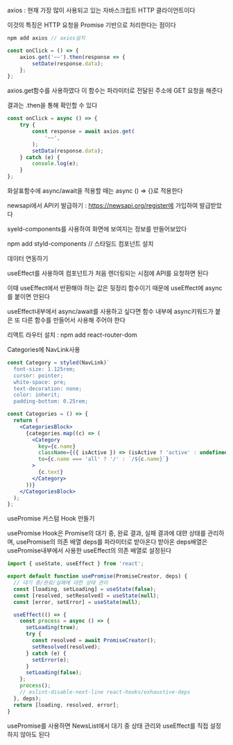 axios : 현재 가장 많이 사용되고 있는 자바스크립트 HTTP 클라이언트이다

이것의 특징은 HTTP 요청을 Promise 기반으로 처리한다는 점이다

```jsx
npm add axios // axios설치
```

```jsx
const onClick = () => {
	axios.get('~~').then(response => {
		setDate(response.data);
	};
};
```

axios.get함수를 사용하였다 이 함수는 파라미터로 전달된 주소에 GET 요청을 해준다

결과는 .then을 통해 확인할 수 있다

```jsx
const onClick = async () => {
	try {
		const response = await axios.get(
			'~~',
		);
		setData(response.data);
	} catch (e) {
		console.log(e);
	}
};
```

화살표함수에 async/await을 적용할 때는 async () ⇒ {}로 적용한다

newsapi에서 API키 발급하기 : https://newsapi.org/register에 가입하여 발급받았다

syeld-components를 사용하여 화면에 보여지는 정보를 만들어보았다

npm add styld-components // 스타일드 컴포넌트 설치

데이터 연동하기

useEffect를 사용하여 컴포넌트가 처음 렌더링되는 시점에 API를 요청하면 된다

이때 useEffect에서 반환해야 하는 값은 뒷정리 함수이기 때문에 useEffect에 async를 붙이면 안된다

useEffect내부에서 async/await를 사용하고 싶다면 함수 내부에 async키워드가 붙은 또 다른 함수를 만들어서 사용해 주어야 한다

리액트 라우터 설치 : npm add react-router-dom

Categories에 NavLink사용

```jsx
const Category = styled(NavLink)`
  font-size: 1.125rem;
  cursor: pointer;
  white-space: pre;
  text-decoration: none;
  color: inherit;
  padding-bottom: 0.25rem;
```

```jsx
const Categories = () => {
  return (
    <CategoriesBlock>
      {categories.map((c) => (
        <Category
          key={c.name}
          className={({ isActive }) => (isActive ? 'active' : undefined)}
          to={c.name === 'all' ? '/' : `/${c.name}`}
        >
          {c.text}
        </Category>
      ))}
    </CategoriesBlock>
  );
};
```

usePromise 커스텀 Hook 만들기

usePromise Hook은 Promise의 대기 중, 완료 결과, 실패 결과에 대햔 상태를 관리하며, usePromise의 의존 배열 deps를 파라미터로 받아온다 받아온 deps배열은 usePromise내부에서 사용한 useEffect의 의존 배열로 설정된다

```jsx
import { useState, useEffect } from 'react';

export default function usePromise(PromiseCreator, deps) {
  // 대기 중/완료/실패에 대한 상태 관리
  const [loading, setLoading] = useState(false);
  const [resolved, setResolved] = useState(null);
  const [error, setError] = useState(null);

  useEffect(() => {
    const process = async () => {
      setLoading(true);
      try {
        const resolved = await PromiseCreator();
        setResolved(resolved);
      } catch (e) {
        setError(e);
      }
      setLoading(false);
    };
    process();
    // eslint-disable-next-line react-hooks/exhaustive-deps
  }, deps);
  return [loading, resolved, error];
}
```

usePromise를 사용하면 NewsList에서 대기 중 상태 관리와 useEffect를 직접 설정하지 않아도 된다
